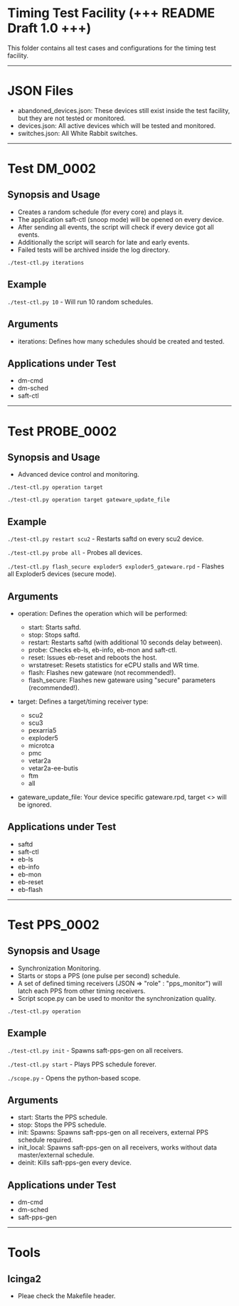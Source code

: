 # Timing Test Facility (+++ README Draft 1.0 +++)

This folder contains all test cases and configurations for the timing test facility.

---------------------------------------------------------------------------------------------------

# JSON Files

* abandoned_devices.json: These devices still exist inside the test facility, but they are not tested or monitored.
* devices.json: All active devices which will be tested and monitored.
* switches.json: All White Rabbit switches.

---------------------------------------------------------------------------------------------------

# Test DM_0002

## Synopsis and Usage

* Creates a random schedule (for every core) and plays it.
* The application saft-ctl (snoop mode) will be opened on every device.
* After sending all events, the script will check if every device got all events.
* Additionally the script will search for late and early events.
* Failed tests will be archived inside the log directory.

`./test-ctl.py iterations`

## Example

`./test-ctl.py 10` - Will run 10 random schedules.

## Arguments

* iterations: Defines how many schedules should be created and tested.

## Applications under Test

* dm-cmd
* dm-sched
* saft-ctl

---------------------------------------------------------------------------------------------------

# Test PROBE_0002

## Synopsis and Usage

* Advanced device control and monitoring.

`./test-ctl.py operation target`

`./test-ctl.py operation target gateware_update_file`

## Example

`./test-ctl.py restart scu2` - Restarts saftd on every scu2 device.

`./test-ctl.py probe all` - Probes all devices.

`./test-ctl.py flash_secure exploder5 exploder5_gateware.rpd` - Flashes all Exploder5 devices (secure mode).

## Arguments

* operation: Defines the operation which will be performed:
  * start: Starts saftd.
  * stop: Stops saftd.
  * restart: Restarts saftd (with additional 10 seconds delay between).
  * probe: Checks eb-ls, eb-info, eb-mon and saft-ctl.
  * reset: Issues eb-reset and reboots the host.
  * wrstatreset: Resets statistics for eCPU stalls and WR time.
  * flash: Flashes new gateware (not recommended!).
  * flash_secure: Flashes new gateware using "secure" parameters (recommended!).

* target: Defines a target/timing receiver type:
  * scu2
  * scu3
  * pexarria5
  * exploder5
  * microtca
  * pmc
  * vetar2a
  * vetar2a-ee-butis
  * ftm
  * all

* gateware_update_file: Your device specific gateware.rpd, target <<all>> will be ignored.

## Applications under Test

* saftd
* saft-ctl
* eb-ls
* eb-info
* eb-mon
* eb-reset
* eb-flash

---------------------------------------------------------------------------------------------------

# Test PPS_0002

## Synopsis and Usage

* Synchronization Monitoring.
* Starts or stops a PPS (one pulse per second) schedule.
* A set of defined timing receivers (JSON => "role" : "pps_monitor") will latch each PPS from other timing receivers.
* Script scope.py can be used to monitor the synchronization quality.

`./test-ctl.py operation`

## Example

`./test-ctl.py init` - Spawns saft-pps-gen on all receivers.

`./test-ctl.py start` - Plays PPS schedule forever.

`./scope.py` - Opens the python-based scope.

## Arguments

* start: Starts the PPS schedule.
* stop: Stops the PPS schedule.
* init: Spawns: Spawns saft-pps-gen on all receivers, external PPS schedule required.
* init_local: Spawns saft-pps-gen on all receivers, works without data master/external schedule.
* deinit: Kills saft-pps-gen every device.

## Applications under Test

* dm-cmd
* dm-sched
* saft-pps-gen

---------------------------------------------------------------------------------------------------

# Tools

## Icinga2

* Pleae check the Makefile header.
